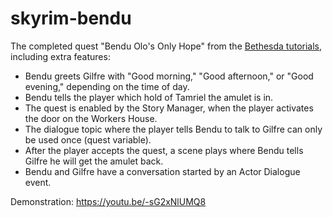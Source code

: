 # skyrim-bendu
The completed quest "Bendu Olo's Only Hope" from the [Bethesda tutorials](https://www.creationkit.com/index.php?title=Category:Tutorials
), including extra features:
* Bendu greets Gilfre with "Good morning," "Good afternoon," or "Good evening," depending on the time of day.
* Bendu tells the player which hold of Tamriel the amulet is in.
* The quest is enabled by the Story Manager, when the player activates the door on the Workers House.
* The dialogue topic where the player tells Bendu to talk to Gilfre can only be used once (quest variable).
* After the player accepts the quest, a scene plays where Bendu tells Gilfre he will get the amulet back.
* Bendu and Gilfre have a conversation started by an Actor Dialogue event.

Demonstration: https://youtu.be/-sG2xNlUMQ8
